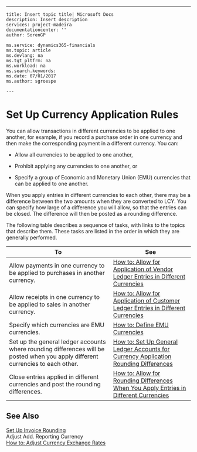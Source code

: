 ---
    title: Insert topic title| Microsoft Docs
    description: Insert description
    services: project-madeira
    documentationcenter: ''
    author: SorenGP

    ms.service: dynamics365-financials
    ms.topic: article
    ms.devlang: na
    ms.tgt_pltfrm: na
    ms.workload: na
    ms.search.keywords:
    ms.date: 07/01/2017
    ms.author: sgroespe

    ---
# Set Up Currency Application Rules
You can allow transactions in different currencies to be applied to one another, for example, if you record a purchase order in one currency and then make the corresponding payment in a different currency. You can:  
  
-   Allow all currencies to be applied to one another,  
  
-   Prohibit applying any currencies to one another, or  
  
-   Specify a group of Economic and Monetary Union \(EMU\) currencies that can be applied to one another.  
  
 When you apply entries in different currencies to each other, there may be a difference between the two amounts when they are converted to LCY. You can specify how large of a difference you will allow, so that the entries can be closed. The difference will then be posted as a rounding difference.  
  
 The following table describes a sequence of tasks, with links to the topics that describe them. These tasks are listed in the order in which they are generally performed.  
  
|**To**|**See**|  
|------------|-------------|  
|Allow payments in one currency to be applied to purchases in another currency.|[How to: Allow for Application of Vendor Ledger Entries in Different Currencies](../FullExperience/how-to-allow-for-application-of-vendor-ledger-entries-in-different-currencies.md)|  
|Allow receipts in one currency to be applied to sales in another currency.|[How to: Allow for Application of Customer Ledger Entries in Different Currencies](../FullExperience/how-to-allow-for-application-of-customer-ledger-entries-in-different-currencies.md)|  
|Specify which currencies are EMU currencies.|[How to: Define EMU Currencies](../FullExperience/how-to-define-emu-currencies.md)|  
|Set up the general ledger accounts where rounding differences will be posted when you apply different currencies to each other.|[How to: Set Up General Ledger Accounts for Currency Application Rounding Differences](../FullExperience/how-to-set-up-general-ledger-accounts-for-currency-application-rounding-differences.md)|  
|Close entries applied in different currencies and post the rounding differences.|[How to: Allow for Rounding Differences When You Apply Entries in Different Currencies](../FullExperience/how-to-allow-for-rounding-differences-when-you-apply-entries-in-different-currencies.md)|  
  
## See Also  
 [Set Up Invoice Rounding](../FullExperience/set-up-invoice-rounding.md)   
 Adjust Add. Reporting Currency   
 [How to: Adjust Currency Exchange Rates](../FullExperience/how-to-adjust-currency-exchange-rates.md)